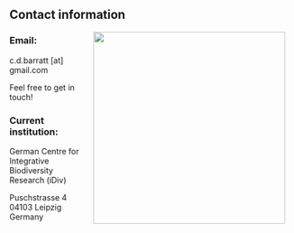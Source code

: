 ## Contact information


<img style="padding: 0 15px; float: right;" src="https://victorcazalis.github.io/Gazé2.jpg"  align="right" width="340">

### Email: 
c.d.barratt [at] gmail.com

Feel free to get in touch!



### Current institution: 
German Centre for Integrative Biodiversity Research (iDiv)

Puschstrasse 4
04103 Leipzig
Germany


